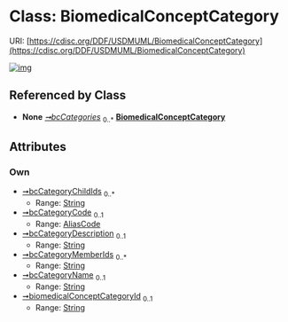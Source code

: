 
# Class: BiomedicalConceptCategory




URI: [https://cdisc.org/DDF/USDMUML/BiomedicalConceptCategory](https://cdisc.org/DDF/USDMUML/BiomedicalConceptCategory)


[![img](https://yuml.me/diagram/nofunky;dir:TB/class/[AliasCode]<bcCategoryCode%200..1-++[BiomedicalConceptCategory&#124;bcCategoryChildIds:string%20*;bcCategoryDescription:string%20%3F;bcCategoryMemberIds:string%20*;bcCategoryName:string%20%3F;biomedicalConceptCategoryId:string%20%3F],[StudyDesign]++-%20bcCategories%200..*>[BiomedicalConceptCategory],[StudyDesign],[AliasCode])](https://yuml.me/diagram/nofunky;dir:TB/class/[AliasCode]<bcCategoryCode%200..1-++[BiomedicalConceptCategory&#124;bcCategoryChildIds:string%20*;bcCategoryDescription:string%20%3F;bcCategoryMemberIds:string%20*;bcCategoryName:string%20%3F;biomedicalConceptCategoryId:string%20%3F],[StudyDesign]++-%20bcCategories%200..*>[BiomedicalConceptCategory],[StudyDesign],[AliasCode])

## Referenced by Class

 *  **None** *[➞bcCategories](studyDesign__bcCategories.md)*  <sub>0..\*</sub>  **[BiomedicalConceptCategory](BiomedicalConceptCategory.md)**

## Attributes


### Own

 * [➞bcCategoryChildIds](biomedicalConceptCategory__bcCategoryChildIds.md)  <sub>0..\*</sub>
     * Range: [String](types/String.md)
 * [➞bcCategoryCode](biomedicalConceptCategory__bcCategoryCode.md)  <sub>0..1</sub>
     * Range: [AliasCode](AliasCode.md)
 * [➞bcCategoryDescription](biomedicalConceptCategory__bcCategoryDescription.md)  <sub>0..1</sub>
     * Range: [String](types/String.md)
 * [➞bcCategoryMemberIds](biomedicalConceptCategory__bcCategoryMemberIds.md)  <sub>0..\*</sub>
     * Range: [String](types/String.md)
 * [➞bcCategoryName](biomedicalConceptCategory__bcCategoryName.md)  <sub>0..1</sub>
     * Range: [String](types/String.md)
 * [➞biomedicalConceptCategoryId](biomedicalConceptCategory__biomedicalConceptCategoryId.md)  <sub>0..1</sub>
     * Range: [String](types/String.md)

